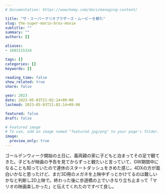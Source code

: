 ```yaml
---
# Documentation: https://wowchemy.com/docs/managing-content/

title: "ザ・スーパーマリオブラザーズ・ムービーを観た"
slug: the-super-mario-bros-movie
subtitle: ""
summary: ""
authors: []

aliases:
- 1683115334

tags: []
categories: []
keywords: []

reading_time: false
show_related: true
share: false

year: 2023
date: 2023-05-03T21:02:14+09:00
lastmod: 2023-05-03T21:02:14+09:00

featured: false
draft: false

# Featured image
# To use, add an image named "featured.jpg/png" to your page's folder.
image:
  preview_only: true
---
```


ゴールデンウィーク開始の土日に、義両親の家に子どもと泊まってその足で観てきた。子どもが映画の予告を見てからずっと観たいと言っていて、GW期間中になることも知っていたので連休のスタートダッシュをきめた感じ。4DXの方が面白いかなと思ったけど、まだ3D用のメガネを上映中ずっとかけてるのは難しいかなと判断し2D上映で。終わった後に歩道橋の上でいきなり立ち止まって「マリオの映画楽しかった」と伝えてくれたのですべて良し。
